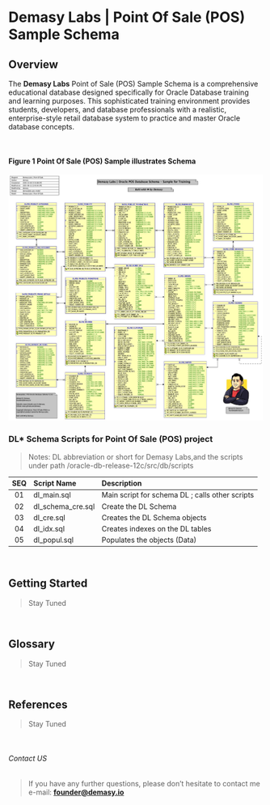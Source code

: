 # Demasy Labs | Point Of Sale (POS) Sample Schema

## Overview
The **Demasy Labs** Point of Sale (POS) Sample Schema is a comprehensive educational database designed specifically for Oracle Database training and learning purposes. This sophisticated training environment provides students, developers, and database professionals with a realistic, enterprise-style retail database system to practice and master Oracle database concepts.

</br>

#### Figure 1 Point Of Sale (POS) Sample illustrates Schema 
![Alt text](https://github.com/demasylabs/Point-Of-Sale/blob/master/src/resources/images/demasylabs-erd-latest.jpg)


### DL* Schema Scripts for Point Of Sale (POS) project
> Notes: DL abbreviation or short for Demasy Labs,and the scripts under path /oracle-db-release-12c/src/db/scripts

 |SEQ  | Script Name        | Description |
 |:-:  | :---               | :------     |
 |01   | dl_main.sql        | Main script for schema DL ; calls other scripts |
 |02   | dl_schema_cre.sql  | Create the DL Schema |
 |03   | dl_cre.sql         | Creates the DL Schema objects | 
 |04   | dl_idx.sql         | Creates indexes on the DL tables | 
 |05   | dl_popul.sql       | Populates the objects (Data) | 

</br>


## Getting Started
> Stay Tuned
</br>

## Glossary
> Stay Tuned
</br>

## References
> Stay Tuned
</br>

###### Contact US
> If you have any further questions, please don’t hesitate to contact me e-mail: **founder@demasy.io**

